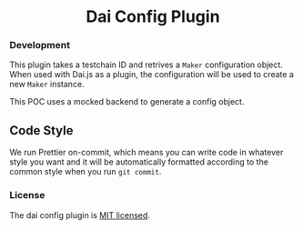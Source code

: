 <h1 align="center">
Dai Config Plugin
</h1>

### Development

This plugin takes a testchain ID and retrives a `Maker` configuration object. When used with Dai.js as a plugin, the configuration will be used to create a new `Maker` instance.

This POC uses a mocked backend to generate a config object.

## Code Style

We run Prettier on-commit, which means you can write code in whatever style you want and it will be automatically formatted according to the common style when you run `git commit`.

### License

The dai config plugin is [MIT licensed](./LICENSE).

[license]: https://img.shields.io/badge/license-MIT-blue.svg
